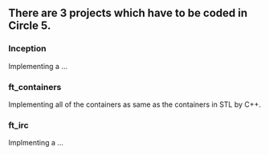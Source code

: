 ## There are 3 projects which have to be coded in Circle 5.
### Inception
Implementing a ...
### ft_containers
Implementing all of the containers as same as the containers in STL by C++.
### ft_irc
Implmenting a ...

